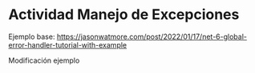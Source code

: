 
 # Actividad Manejo de Excepciones

Ejemplo base: 
https://jasonwatmore.com/post/2022/01/17/net-6-global-error-handler-tutorial-with-example


Modificación ejemplo

